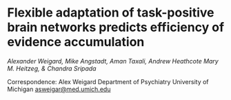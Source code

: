 # Flexible adaptation of task-positive brain networks predicts efficiency of evidence accumulation

*Alexander Weigard, Mike Angstadt, Aman Taxali, Andrew Heathcote Mary M. Heitzeg, & Chandra Sripada*

Correspondence:
Alex Weigard
Department of Psychiatry
University of Michigan
asweigar@med.umich.edu
